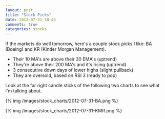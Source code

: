 ```yaml
---
layout: post
title: "Stock Picks"
date: 2012-07-31 18:43
comments: true
categories: stocks
---
```

If the markets do well tomorrow, here's a couple stock picks I like: BA (Boeing) and KR (Kinder Morgan Management).

- Their 10 MA's are above their 30 EMA's (uptrend)
- They're above their 200 MA's and it's rising (uptrend)
- 3 consecutive down days of lower highs (slight pullback)
- They are oversold, based on RSI 3 (ready to pop)

Look at the far right candle sticks of the following two charts to see what I'm talking about.

{% img /images/stock_charts/2012-07-31-BA.png %}

{% img /images/stock_charts/2012-07-31-KMR.png %}
